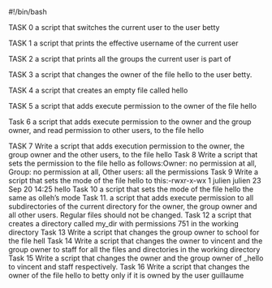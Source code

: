 #!/bin/bash

TASK 0 
 a script that switches the current user to the user betty

TASK 1
a script that prints the effective username of the current user

TASK 2
a script that prints all the groups the current user is part of

TASK 3
a script that changes the owner of the file hello to the user betty.

TASK 4
a script that creates an empty file called hello

TASK 5
a script that adds execute permission to the owner of the file hello

Task 6
a script that adds execute permission to the owner and the group owner, and read permission to other users, to the file hello

TASK 7
Write a script that adds execution permission to the owner, the group owner and the other users, to the file hello
Task 8
Write a script that sets the permission to the file hello as follows:Owner: no permission at all, Group: no permission at all, Other users: all the permissions
Task 9
Write a script that sets the mode of the file hello to this:-rwxr-x-wx 1 julien julien 23 Sep 20 14:25 hello
Task 10
a script that sets the mode of the file hello the same as olleh’s mode
Task 11.
a script that adds execute permission to all subdirectories of the current directory for the owner, the group owner and all other users. Regular files should not be changed.
Task 12
a script that creates a directory called my_dir with permissions 751 in the working directory
Task 13
Write a script that changes the group owner to school for the file hell
Task 14
Write a script that changes the owner to vincent and the group owner to staff for all the files and directories in the working directory
Task 15
Write a script that changes the owner and the group owner of _hello to vincent and staff respectively.
Task 16
Write a script that changes the owner of the file hello to betty only if it is owned by the user guillaume

